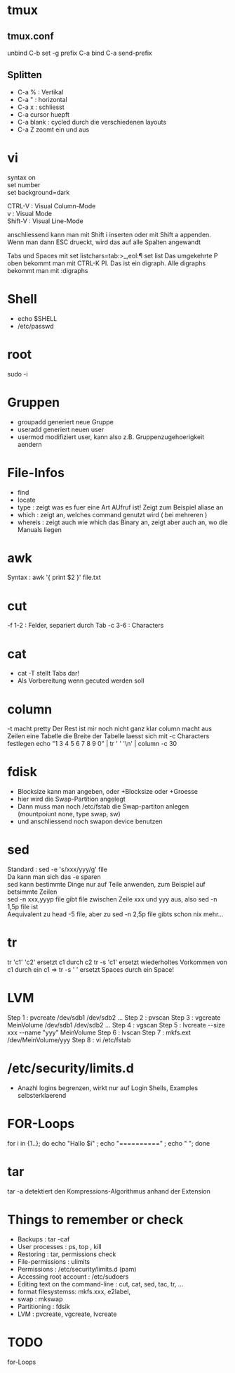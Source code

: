 tmux
====

tmux.conf
---------
 unbind C-b
 set -g prefix C-a
 bind C-a send-prefix

Splitten
--------
- C-a % : Vertikal  
- C-a " : horizontal  
- C-a x : schliesst  
- C-a cursor huepft  
- C-a blank : cycled durch die verschiedenen layouts   
- C-a Z zoomt ein und aus



vi
==
syntax on  
set number  
set background=dark  

CTRL-V : Visual Column-Mode   
v : Visual Mode  
Shift-V : Visual Line-Mode  

anschliessend kann man mit Shift i inserten oder mit Shift a appenden. Wenn man dann ESC drueckt, wird das auf alle Spalten angewandt  

Tabs und Spaces mit
set listchars=tab:>_,eol:¶
set list
Das umgekehrte P oben bekommt man mit CTRL-K PI.
Das ist ein digraph.
Alle digraphs bekommt man mit :digraphs

Shell
=====
- echo $SHELL   
- /etc/passwd    




root
====
sudo -i


Gruppen
=======

- groupadd generiert neue Gruppe
- useradd generiert neuen user
- usermod modifiziert user, kann also z.B. Gruppenzugehoerigkeit aendern

File-Infos
==========
- find 
- locate
- type : zeigt was es fuer eine Art AUfruf ist! Zeigt zum Beispiel aliase an
- which : zeigt an, welches command genutzt wird ( bei mehreren ) 
- whereis : zeigt auch wie which das Binary an, zeigt aber auch an, wo die Manuals liegen


awk
===
Syntax : awk '{ print $2 }' file.txt


cut
===
-f 1-2 : Felder, separiert durch Tab
-c 3-6 : Characters 


cat
===
- cat -T stellt Tabs dar!
- Als Vorbereitung wenn gecuted werden soll  

column
======
-t macht pretty
Der Rest ist mir noch nicht ganz klar
column macht aus Zeilen eine Tabelle
die Breite der Tabelle laesst sich mit -c Characters festlegen 
echo "1 3 4 5 6 7 8 9 0"  | tr ' ' '\n' | column -c 30 


fdisk
=====
- Blocksize kann man angeben, oder +Blocksize oder +Groesse
- hier wird die Swap-Partition angelegt
- Dann muss man noch  /etc/fstab die Swap-partiton anlegen (mountpoiunt none, type swap, sw)
- und anschliessend noch swapon device benutzen

sed
===
Standard : sed -e 's/xxx/yyy/g' file  
Da kann man sich das -e sparen  
sed kann bestimmte Dinge nur auf Teile anwenden, zum Beispiel auf betsimmte Zeilen  
sed -n xxx,yyyp file gibt file zwischen Zeile xxx und yyy aus, also sed -n 1,5p file ist  
Aequivalent zu head -5 file, aber zu sed -n 2,5p file gibts schon nix mehr...  
  

tr
==
tr 'c1' 'c2' ersetzt c1 durch c2
tr -s 'c1'  ersetzt wiederholtes Vorkommen von c1 durch ein c1 
=> tr -s ' ' ersetzt Spaces durch ein Space!


LVM
===
Step 1 : pvcreate /dev/sdb1 /dev/sdb2 ...
Step 2 : pvscan
Step 3 : vgcreate MeinVolume /dev/sdb1  /dev/sdb2 ...
Step 4 : vgscan
Step 5 : lvcreate --size xxx --name "yyy" MeinVolume
Step 6 : lvscan
Step 7 : mkfs.ext /dev/MeinVolume/yyy
Step 8 : vi /etc/fstab


/etc/security/limits.d
======================
- Anazhl logins begrenzen, wirkt nur auf Login Shells, Examples selbsterklaerend


FOR-Loops
=========
for i in {1..}; do echo "Hallo $i" ; echo "==========" ; echo " "; done



tar
===
tar -a detektiert den Kompressions-Algorithmus anhand der Extension

Things to remember or check
===========================
- Backups : tar -caf
- User processes : ps, top , kill
- Restoring : tar, permissions check
- File-permissions : ulimits
- Permissions : /etc/security/limits.d (pam)
- Accessing root account : /etc/sudoers
- Editing text on the command-line : cut, cat, sed, tac, tr, ...
- format filesystemss: mkfs.xxx, e2label,
- swap : mkswap
- Partitioning : fdsik
- LVM : pvcreate, vgcreate, lvcreate



TODO
====
for-Loops


